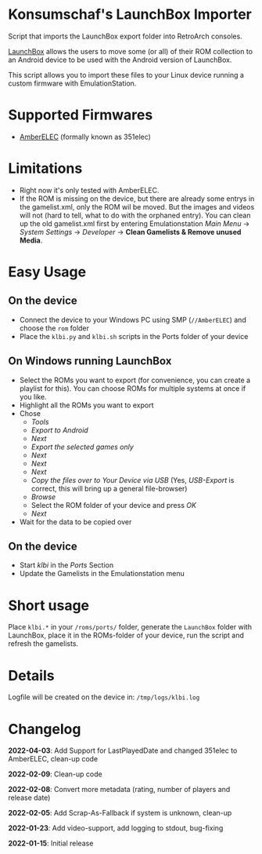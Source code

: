 # Konsumschaf's LaunchBox Importer
Script that imports the LaunchBox export folder into RetroArch consoles.

[LaunchBox](https://www.launchbox-app.com) allows the users to move some (or all) of their ROM collection to an Android device to be used with the Android version of LaunchBox.

This script allows you to import these files to your Linux device running a custom firmware with EmulationStation.

# Supported Firmwares
* [AmberELEC](https://amberelec.org) (formally known as 351elec)

# Limitations
* Right now it's only tested with AmberELEC.
* If the ROM is missing on the device, but there are already some entrys in the gamelist.xml, only the ROM wil be moved. But the images and videos will not (hard to tell, what to do with the orphaned entry). You can clean up the old gamelist.xml first by entering Emulationstation *Main Menu* -> *System Settings* -> *Developer* -> **Clean Gamelists & Remove unused Media**.

# Easy Usage
## On the device
* Connect the device to your Windows PC using SMP (`//AmberELEC`) and choose the `rom` folder
* Place the `klbi.py` and `klbi.sh` scripts in the Ports folder of your device

## On Windows running LaunchBox
* Select the ROMs you want to export (for convenience, you can create a playlist for this). You can choose ROMs for multiple systems at once if you like.
* Highlight all the ROMs you want to export
* Chose
  * *Tools*
  * *Export to Android*
  * *Next*
  * *Export the selected games only*
  * *Next*
  * *Next*
  * *Next*
  * *Copy the files over to Your Device via USB* (Yes, *USB-Export* is correct, this will bring up a general file-browser)
  * *Browse*
  * Select the ROM folder of your device and press *OK*
  * *Next*
* Wait for the data to be copied over

## On the device
* Start *klbi* in the *Ports* Section
* Update the Gamelists in the Emulationstation menu

# Short usage
Place `klbi.*` in your `/roms/ports/` folder, generate the `LaunchBox` folder with LaunchBox, place it in the ROMs-folder of your device, run the script and refresh the gamelists.

# Details
Logfile will be created on the device in: `/tmp/logs/klbi.log`

# Changelog
**2022-04-03**: Add Support for LastPlayedDate and changed 351elec to AmberELEC, clean-up code

**2022-02-09**: Clean-up code

**2022-02-08**: Convert more metadata (rating, number of players and release date)

**2022-02-05**: Add Scrap-As-Fallback if system is unknown, clean-up

**2022-01-23**: Add video-support, add logging to stdout, bug-fixing

**2022-01-15**: Initial release
